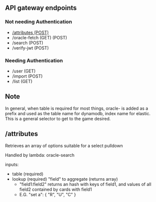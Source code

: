 ## API gateway endpoints

### Not needing Authentication

* [/attributes (POST)](#attributes)
* /oracle-fetch (GET) (POST)
* /search (POST)
* /verify-jwt (POST)

### Needing Authentication

* /user (GET) 
* /import (POST) 
* /list (GET)

## Note

In general, when table is required for most things, oracle- is added as a prefix and used as the table name for dynamodb, index name for elastic.  This is a general selector to get to the game desired.

## /attributes

Retrieves an array of options suitable for a select pulldown


Handled by lambda: oracle-search


inputs:

* table (required)
* lookup (required) "field" to aggregate (returns array)
  * "field1:field2" returns an hash with keys of field1, and values of all field2 contained by cards with field1
  * E.G.   "set a": { "R", "U", "C" }


